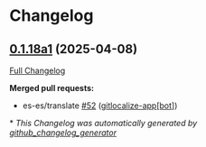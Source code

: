 # Changelog

## [0.1.18a1](https://github.com/OpenVoiceOS/ovos-skill-parrot/tree/0.1.18a1) (2025-04-08)

[Full Changelog](https://github.com/OpenVoiceOS/ovos-skill-parrot/compare/0.1.17...0.1.18a1)

**Merged pull requests:**

- es-es/translate [\#52](https://github.com/OpenVoiceOS/ovos-skill-parrot/pull/52) ([gitlocalize-app[bot]](https://github.com/apps/gitlocalize-app))



\* *This Changelog was automatically generated by [github_changelog_generator](https://github.com/github-changelog-generator/github-changelog-generator)*
